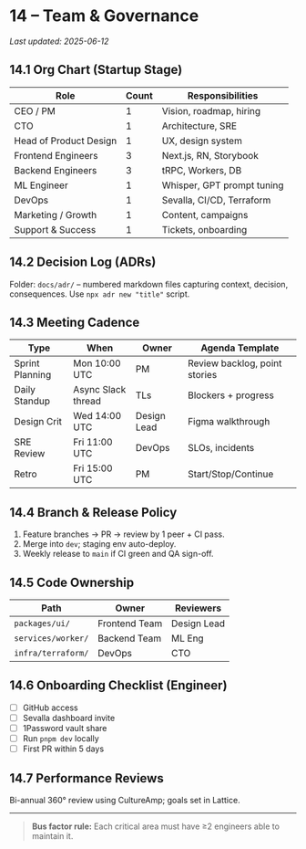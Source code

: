 # 14 – Team & Governance

_Last updated: 2025-06-12_

## 14.1 Org Chart (Startup Stage)
Role | Count | Responsibilities
---- | ----- | ---------------
CEO / PM | 1 | Vision, roadmap, hiring
CTO | 1 | Architecture, SRE
Head of Product Design | 1 | UX, design system
Frontend Engineers | 3 | Next.js, RN, Storybook
Backend Engineers | 3 | tRPC, Workers, DB
ML Engineer | 1 | Whisper, GPT prompt tuning
DevOps | 1 | Sevalla, CI/CD, Terraform
Marketing / Growth | 1 | Content, campaigns
Support & Success | 1 | Tickets, onboarding

## 14.2 Decision Log (ADRs)
Folder: `docs/adr/` – numbered markdown files capturing context, decision, consequences. Use `npx adr new "title"` script.

## 14.3 Meeting Cadence
Type | When | Owner | Agenda Template
---- | ---- | ----- | ---------------
Sprint Planning | Mon 10:00 UTC | PM | Review backlog, point stories
Daily Standup | Async Slack thread | TLs | Blockers + progress
Design Crit | Wed 14:00 UTC | Design Lead | Figma walkthrough
SRE Review | Fri 11:00 UTC | DevOps | SLOs, incidents
Retro | Fri 15:00 UTC | PM | Start/Stop/Continue

## 14.4 Branch & Release Policy
1. Feature branches → PR → review by 1 peer + CI pass.  
2. Merge into `dev`; staging env auto-deploy.  
3. Weekly release to `main` if CI green and QA sign-off.

## 14.5 Code Ownership
Path | Owner | Reviewers
---- | ----- | ---------
`packages/ui/` | Frontend Team | Design Lead
`services/worker/` | Backend Team | ML Eng
`infra/terraform/` | DevOps | CTO

## 14.6 Onboarding Checklist (Engineer)
- [ ] GitHub access
- [ ] Sevalla dashboard invite
- [ ] 1Password vault share
- [ ] Run `pnpm dev` locally
- [ ] First PR within 5 days

## 14.7 Performance Reviews
Bi-annual 360° review using CultureAmp; goals set in Lattice.

---

> **Bus factor rule:** Each critical area must have ≥2 engineers able to maintain it. 